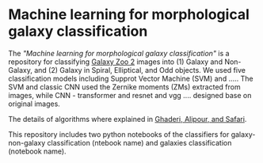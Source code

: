 # Machine learning for morphological galaxy classification 

The *"Machine learning for morphological galaxy classification"* is a repository for classifying [Galaxy Zoo 2](GZ2) images into (1) Galaxy and Non-Galaxy, and (2) Galaxy in Spiral, Elliptical, and Odd objects. We used five classification models including Supprot Vector Machine (SVM) and ..... The SVM and classic CNN used the Zernike moments (ZMs) extracted from images, while CNN - transformer and resnet and vgg .... designed base on original images. 

The details of algorithms where explained in [Ghaderi, Alipour, and Safari](paperlink).

This repository includes two python notebooks of the classifiers for galaxy-non-galaxy classification (ntebook name) and galaxies classification (notebook name).

